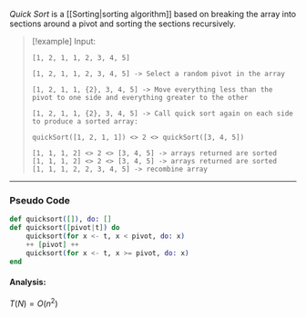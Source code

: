 _Quick Sort_ is a [[Sorting|sorting algorithm]] based on breaking the array into sections around a pivot and sorting the sections recursively.

> [!example]
> Input:
> ```
> [1, 2, 1, 1, 2, 3, 4, 5]
> ```
> ```
> [1, 2, 1, 1, 2, 3, 4, 5] -> Select a random pivot in the array
>
> [1, 2, 1, 1, {2}, 3, 4, 5] -> Move everything less than the pivot to one side and everything greater to the other
>
> [1, 2, 1, 1, {2}, 3, 4, 5] -> Call quick sort again on each side to produce a sorted array:
>
> quickSort([1, 2, 1, 1]) <> 2 <> quickSort([3, 4, 5])
>
> [1, 1, 1, 2] <> 2 <> [3, 4, 5] -> arrays returned are sorted
> [1, 1, 1, 2] <> 2 <> [3, 4, 5] -> arrays returned are sorted
> [1, 1, 1, 2, 2, 3, 4, 5] -> recombine array
> ```

---
### Pseudo Code
```elixir
def quicksort([]), do: []
def quicksort([pivot|t]) do
	quicksort(for x <- t, x < pivot, do: x)
	++ [pivot] ++
	quicksort(for x <- t, x >= pivot, do: x)
end
```
#### Analysis:
$T(N) = O(n^2)$